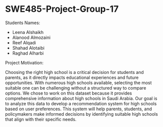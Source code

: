 # SWE485-Project-Group-17

Students Names:

- Leena Alshaikh
- Alanood Almozaini
- Reef Alqadi
- Shahad Alotaibi
- Raghad Alharbi 

Project Motivation:

Choosing the right high school is a critical decision for students and parents, as it directly impacts educational experiences and future opportunities. With numerous high schools available, selecting the most suitable one can be challenging without a structured way to compare options. We chose to work on this dataset because it provides comprehensive information about high schools in Saudi Arabia. Our goal is to analyze this data to develop a recommendation system for high schools based on user preferences. This system will help parents, students, and policymakers make informed decisions by identifying suitable high schools that align with their specific needs.
